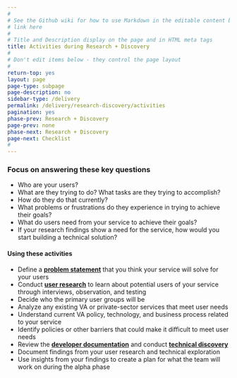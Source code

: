 ```yaml
---
#
# See the Github wiki for how to use Markdown in the editable content below:
# link here
#
# Title and Description display on the page and in HTML meta tags
title: Activities during Research + Discovery
#
# Don't edit items below - they control the page layout
#
return-top: yes
layout: page
page-type: subpage
page-description: no
sidebar-type: /delivery
permalink: /delivery/research-discovery/activities
pagination: yes
phase-prev: Research + Discovery
page-prev: none
phase-next: Research + Discovery
page-next: Checklist
#
---
```


### Focus on answering these key questions

* Who are your users?
* What are they trying to do? What tasks are they trying to accomplish?
* How do they do that currently?
* What problems or frustrations do they experience in trying to achieve their goals?
* What do users need from your service to achieve their goals?
* If your research findings show a need for the service, how would you start building a technical solution?

#### Using these activities

* Define a **[problem statement](related/other-resources/problem-statement)** that you think your service will solve for your users
* Conduct **[user research](related/user-research)** to learn about potential users of your service through interviews, observation, and testing
* Decide who the primary user groups will be
* Analyze any existing VA or private-sector services that meet user needs
* Understand current VA policy, technology, and business process related to your service
* Identify policies or other barriers that could make it difficult to meet user needs
* Review the <a title="Go to developer documentation" href="https://department-of-veterans-affairs.github.io/va-digital-services-platform-docs/docs/vets-developer-docs/getting-started" target="_blank">**developer documentation**</a> and conduct **[technical discovery](related/other-resources/technical-discovery)**
* Document findings from your user research and technical exploration
* Use insights from your findings to create a plan for what the team will work on during the alpha phase


